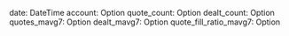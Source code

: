 date: DateTime<Utc>
account: Option<f64>
quote_count: Option<f64>
dealt_count: Option<f64>
quotes_mavg7: Option<f64>
dealt_mavg7: Option<f64>
quote_fill_ratio_mavg7: Option<f64>